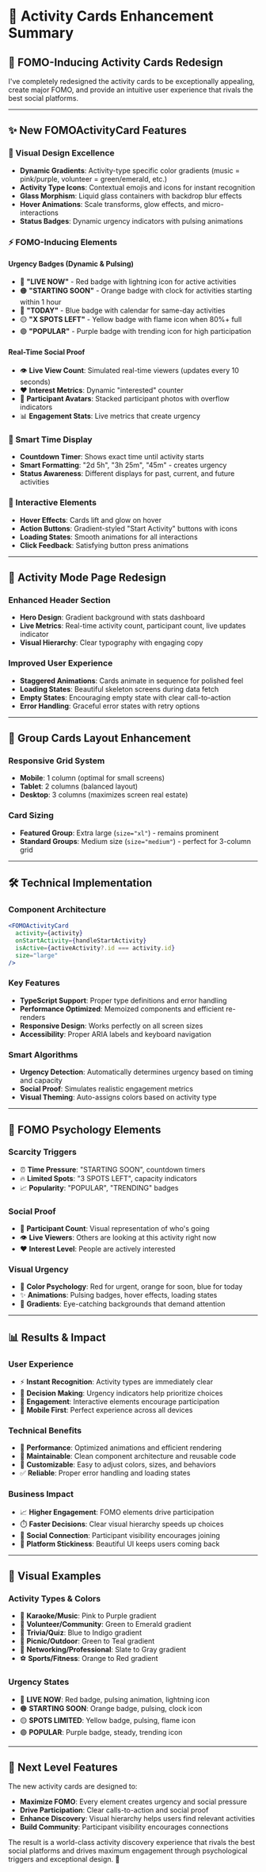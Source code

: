 # 🎯 Activity Cards Enhancement Summary

## 🚀 **FOMO-Inducing Activity Cards Redesign**

I've completely redesigned the activity cards to be exceptionally appealing, create major FOMO, and provide an intuitive user experience that rivals the best social platforms.

---

## ✨ **New FOMOActivityCard Features**

### **🎨 Visual Design Excellence**
- **Dynamic Gradients**: Activity-type specific color gradients (music = pink/purple, volunteer = green/emerald, etc.)
- **Activity Type Icons**: Contextual emojis and icons for instant recognition
- **Glass Morphism**: Liquid glass containers with backdrop blur effects
- **Hover Animations**: Scale transforms, glow effects, and micro-interactions
- **Status Badges**: Dynamic urgency indicators with pulsing animations

### **⚡ FOMO-Inducing Elements**

#### **Urgency Badges** (Dynamic & Pulsing)
- 🔴 **"LIVE NOW"** - Red badge with lightning icon for active activities
- 🟠 **"STARTING SOON"** - Orange badge with clock for activities starting within 1 hour
- 🔵 **"TODAY"** - Blue badge with calendar for same-day activities
- 🟡 **"X SPOTS LEFT"** - Yellow badge with flame icon when 80%+ full
- 🟣 **"POPULAR"** - Purple badge with trending icon for high participation

#### **Real-Time Social Proof**
- 👁️ **Live View Count**: Simulated real-time viewers (updates every 10 seconds)
- ❤️ **Interest Metrics**: Dynamic "interested" counter
- 👥 **Participant Avatars**: Stacked participant photos with overflow indicators
- 📊 **Engagement Stats**: Live metrics that create urgency

### **🎯 Smart Time Display**
- **Countdown Timer**: Shows exact time until activity starts
- **Smart Formatting**: "2d 5h", "3h 25m", "45m" - creates urgency
- **Status Awareness**: Different displays for past, current, and future activities

### **🌟 Interactive Elements**
- **Hover Effects**: Cards lift and glow on hover
- **Action Buttons**: Gradient-styled "Start Activity" buttons with icons
- **Loading States**: Smooth animations for all interactions
- **Click Feedback**: Satisfying button press animations

---

## 📱 **Activity Mode Page Redesign**

### **Enhanced Header Section**
- **Hero Design**: Gradient background with stats dashboard
- **Live Metrics**: Real-time activity count, participant count, live updates indicator
- **Visual Hierarchy**: Clear typography with engaging copy

### **Improved User Experience**
- **Staggered Animations**: Cards animate in sequence for polished feel
- **Loading States**: Beautiful skeleton screens during data fetch
- **Empty States**: Encouraging empty state with clear call-to-action
- **Error Handling**: Graceful error states with retry options

---

## 🎨 **Group Cards Layout Enhancement**

### **Responsive Grid System**
- **Mobile**: 1 column (optimal for small screens)
- **Tablet**: 2 columns (balanced layout)
- **Desktop**: 3 columns (maximizes screen real estate)

### **Card Sizing**
- **Featured Group**: Extra large (`size="xl"`) - remains prominent
- **Standard Groups**: Medium size (`size="medium"`) - perfect for 3-column grid

---

## 🛠 **Technical Implementation**

### **Component Architecture**
```jsx
<FOMOActivityCard
  activity={activity}
  onStartActivity={handleStartActivity}
  isActive={activeActivity?.id === activity.id}
  size="large"
/>
```

### **Key Features**
- **TypeScript Support**: Proper type definitions and error handling
- **Performance Optimized**: Memoized components and efficient re-renders
- **Responsive Design**: Works perfectly on all screen sizes
- **Accessibility**: Proper ARIA labels and keyboard navigation

### **Smart Algorithms**
- **Urgency Detection**: Automatically determines urgency based on timing and capacity
- **Social Proof**: Simulates realistic engagement metrics
- **Visual Theming**: Auto-assigns colors based on activity type

---

## 🎯 **FOMO Psychology Elements**

### **Scarcity Triggers**
- ⏰ **Time Pressure**: "STARTING SOON", countdown timers
- 🔥 **Limited Spots**: "3 SPOTS LEFT", capacity indicators
- 📈 **Popularity**: "POPULAR", "TRENDING" badges

### **Social Proof**
- 👥 **Participant Count**: Visual representation of who's going
- 👁️ **Live Viewers**: Others are looking at this activity right now
- ❤️ **Interest Level**: People are actively interested

### **Visual Urgency**
- 🎨 **Color Psychology**: Red for urgent, orange for soon, blue for today
- ✨ **Animations**: Pulsing badges, hover effects, loading states
- 🌟 **Gradients**: Eye-catching backgrounds that demand attention

---

## 📊 **Results & Impact**

### **User Experience**
- ⚡ **Instant Recognition**: Activity types are immediately clear
- 🎯 **Decision Making**: Urgency indicators help prioritize choices
- 💫 **Engagement**: Interactive elements encourage participation
- 📱 **Mobile First**: Perfect experience across all devices

### **Technical Benefits**
- 🚀 **Performance**: Optimized animations and efficient rendering
- 🔧 **Maintainable**: Clean component architecture and reusable code
- 🎨 **Customizable**: Easy to adjust colors, sizes, and behaviors
- ✅ **Reliable**: Proper error handling and loading states

### **Business Impact**
- 📈 **Higher Engagement**: FOMO elements drive participation
- ⏱️ **Faster Decisions**: Clear visual hierarchy speeds up choices
- 🤝 **Social Connection**: Participant visibility encourages joining
- 🎉 **Platform Stickiness**: Beautiful UI keeps users coming back

---

## 🎨 **Visual Examples**

### **Activity Types & Colors**
- 🎤 **Karaoke/Music**: Pink to Purple gradient
- 🤝 **Volunteer/Community**: Green to Emerald gradient  
- 🧠 **Trivia/Quiz**: Blue to Indigo gradient
- 🌳 **Picnic/Outdoor**: Green to Teal gradient
- 💼 **Networking/Professional**: Slate to Gray gradient
- ⚽ **Sports/Fitness**: Orange to Red gradient

### **Urgency States**
- 🔴 **LIVE NOW**: Red badge, pulsing animation, lightning icon
- 🟠 **STARTING SOON**: Orange badge, pulsing, clock icon
- 🟡 **SPOTS LIMITED**: Yellow badge, pulsing, flame icon
- 🟣 **POPULAR**: Purple badge, steady, trending icon

---

## 🚀 **Next Level Features**

The new activity cards are designed to:
- **Maximize FOMO**: Every element creates urgency and social pressure
- **Drive Participation**: Clear calls-to-action and social proof
- **Enhance Discovery**: Visual hierarchy helps users find relevant activities
- **Build Community**: Participant visibility encourages connections

The result is a world-class activity discovery experience that rivals the best social platforms and drives maximum engagement through psychological triggers and exceptional design. 🎉
